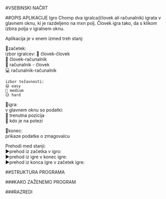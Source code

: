 #VSEBINSKI NAČRT

##OPIS APLIKACIJE
Igro Chomp dva igralca(človek ali računalnik) igrata v glavnem oknu, ki je razdeljeno na mxn polj.
Človek igra tako, da s klikom izbira polja v igralnem oknu.

Aplikacija je v enem izmed treh stanj:  

  🍫začetek:  
    izbor igralcev: 
    👥 človek-človek  
    👤 človek-računalnik  
    👤 računalnik - človek  
    💻 računalnik-računalnik
    
    izbor težavnosti: 
    😃 easy  
    🤔 medium  
    😥 hard 
                      
  🍫igra:  
  v glavnem oknu so podatki:  
  🎲 trenutna pozicija  
  🎲 kdo je na potezi 
    
  🍫konec:  
  prikaze podatke o zmagovalcu  

Prehodi med stanji:  
▶︎prehod iz začetka v igro:  
▶︎prehod iz igre v konec igre:  
▶︎prehod iz konca igre v začetek igre:  

##STRUKTURA PROGRAMA

###KAKO ZAŽENEMO PROGRAM

###RAZREDI
